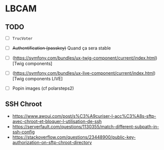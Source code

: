 # LBCAM

## TODO

- [ ] `TrucVoter`
- [ ] ~~Authentification (passkey)~~ Quand ça sera stable
- [ ] (https://symfony.com/bundles/ux-twig-component/current/index.html)[Twig components]
- [ ] (https://symfony.com/bundles/ux-live-component/current/index.html)[Twig components LIVE]
- [ ] Popin images (cf polarsteps2)


## SSH Chroot

- https://www.awoui.com/post/s%C3%A9curiser-l-acc%C3%A8s-sftp-avec-chroot-et-bloquer-l-utilisation-de-ssh
- https://serverfault.com/questions/1130355/match-different-subpath-in-ssh-config
- https://stackoverflow.com/questions/23448900/public-key-authorization-on-sftp-chroot-directory


